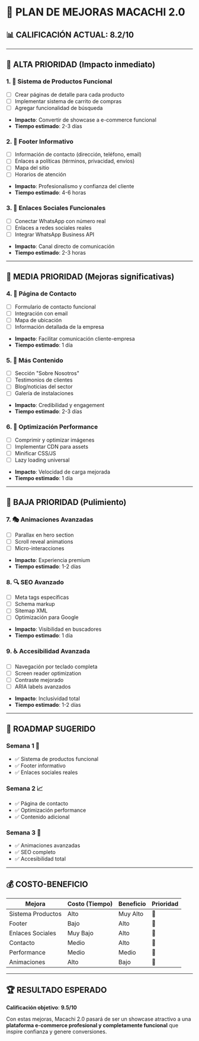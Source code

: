 # 🚀 PLAN DE MEJORAS MACACHI 2.0

## 📊 CALIFICACIÓN ACTUAL: 8.2/10

---

## 🥇 ALTA PRIORIDAD (Impacto inmediato)

### 1. 🛒 **Sistema de Productos Funcional**
- [ ] Crear páginas de detalle para cada producto
- [ ] Implementar sistema de carrito de compras
- [ ] Agregar funcionalidad de búsqueda
- **Impacto**: Convertir de showcase a e-commerce funcional
- **Tiempo estimado**: 2-3 días

### 2. 📱 **Footer Informativo**
- [ ] Información de contacto (dirección, teléfono, email)
- [ ] Enlaces a políticas (términos, privacidad, envíos)
- [ ] Mapa del sitio
- [ ] Horarios de atención
- **Impacto**: Profesionalismo y confianza del cliente
- **Tiempo estimado**: 4-6 horas

### 3. 🔗 **Enlaces Sociales Funcionales**
- [ ] Conectar WhatsApp con número real
- [ ] Enlaces a redes sociales reales
- [ ] Integrar WhatsApp Business API
- **Impacto**: Canal directo de comunicación
- **Tiempo estimado**: 2-3 horas

---

## 🥈 MEDIA PRIORIDAD (Mejoras significativas)

### 4. 📧 **Página de Contacto**
- [ ] Formulario de contacto funcional
- [ ] Integración con email
- [ ] Mapa de ubicación
- [ ] Información detallada de la empresa
- **Impacto**: Facilitar comunicación cliente-empresa
- **Tiempo estimado**: 1 día

### 5. 🎨 **Más Contenido**
- [ ] Sección "Sobre Nosotros"
- [ ] Testimonios de clientes
- [ ] Blog/noticias del sector
- [ ] Galería de instalaciones
- **Impacto**: Credibilidad y engagement
- **Tiempo estimado**: 2-3 días

### 6. 🚀 **Optimización Performance**
- [ ] Comprimir y optimizar imágenes
- [ ] Implementar CDN para assets
- [ ] Minificar CSS/JS
- [ ] Lazy loading universal
- **Impacto**: Velocidad de carga mejorada
- **Tiempo estimado**: 1 día

---

## 🥉 BAJA PRIORIDAD (Pulimiento)

### 7. 🎭 **Animaciones Avanzadas**
- [ ] Parallax en hero section
- [ ] Scroll reveal animations
- [ ] Micro-interacciones
- **Impacto**: Experiencia premium
- **Tiempo estimado**: 1-2 días

### 8. 🔍 **SEO Avanzado**
- [ ] Meta tags específicas
- [ ] Schema markup
- [ ] Sitemap XML
- [ ] Optimización para Google
- **Impacto**: Visibilidad en buscadores
- **Tiempo estimado**: 1 día

### 9. ♿ **Accesibilidad Avanzada**
- [ ] Navegación por teclado completa
- [ ] Screen reader optimization
- [ ] Contraste mejorado
- [ ] ARIA labels avanzados
- **Impacto**: Inclusividad total
- **Tiempo estimado**: 1-2 días

---

## 🎯 ROADMAP SUGERIDO

### **Semana 1** 🚀
- ✅ Sistema de productos funcional
- ✅ Footer informativo
- ✅ Enlaces sociales reales

### **Semana 2** 📈
- ✅ Página de contacto
- ✅ Optimización performance
- ✅ Contenido adicional

### **Semana 3** 🎨
- ✅ Animaciones avanzadas
- ✅ SEO completo
- ✅ Accesibilidad total

---

## 💰 COSTO-BENEFICIO

| Mejora | Costo (Tiempo) | Beneficio | Prioridad |
|--------|---------------|-----------|-----------|
| Sistema Productos | Alto | Muy Alto | 🥇 |
| Footer | Bajo | Alto | 🥇 |
| Enlaces Sociales | Muy Bajo | Alto | 🥇 |
| Contacto | Medio | Alto | 🥈 |
| Performance | Medio | Medio | 🥈 |
| Animaciones | Alto | Bajo | 🥉 |

---

## 🏆 RESULTADO ESPERADO

**Calificación objetivo**: **9.5/10**

Con estas mejoras, Macachi 2.0 pasará de ser un showcase atractivo a una **plataforma e-commerce profesional y completamente funcional** que inspire confianza y genere conversiones.
